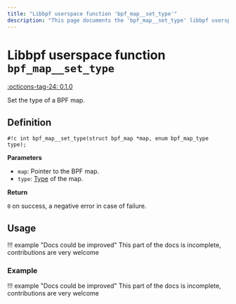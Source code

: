 ```yaml
---
title: "Libbpf userspace function 'bpf_map__set_type'"
description: "This page documents the 'bpf_map__set_type' libbpf userspace function, including its definition, usage, and examples."
---
```

# Libbpf userspace function `bpf_map__set_type`

<!-- [LIBBPF_TAG] -->
[:octicons-tag-24: 0.1.0](https://github.com/libbpf/libbpf/releases/tag/v0.1.0)
<!-- [/LIBBPF_TAG] -->

Set the type of a BPF map.

## Definition

`#!c int bpf_map__set_type(struct bpf_map *map, enum bpf_map_type type);`

**Parameters**

- `map`: Pointer to the BPF map.
- `type`: [Type](../../../linux/map-type/index.md) of the map.

**Return**

`0` on success, a negative error in case of failure.

## Usage

!!! example "Docs could be improved"
    This part of the docs is incomplete, contributions are very welcome

### Example

!!! example "Docs could be improved"
    This part of the docs is incomplete, contributions are very welcome
